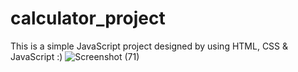 # calculator_project
This is a simple JavaScript project designed by using HTML, CSS & JavaScript :)
![Screenshot (71)](https://github.com/irshads2022/Calculator_project/assets/111044621/c62982b7-e3b3-4fc1-9846-d6b617f2913e)
